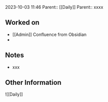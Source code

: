 2023-10-03 11:46
Parent:: [[Daily]] 
Parent:: xxxx
## Worked on

- [[Admin]] Confluence from Obsidian
- 

## Notes

- xxx

## Other Information

![[Daily]]
